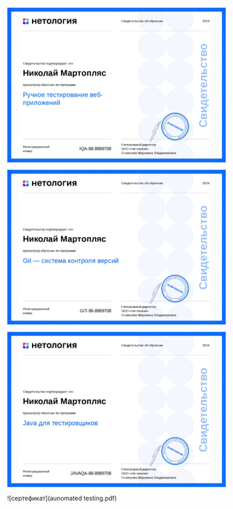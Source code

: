 ![сертификат](manual-testing.jpg)

![сертификат](GIT.jpg)

![сертефикат](JAVA.jpg)

![сертефикат](aunomated testing.pdf)
